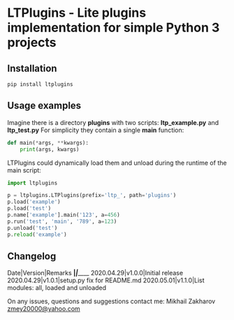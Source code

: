 # LTPlugins - Lite plugins implementation for simple Python 3 projects

## Installation
```shell script
pip install ltplugins
```

## Usage examples
Imagine there is a directory **plugins** with two scripts: **ltp_example.py** and **ltp_test.py**
For simplicity they contain a single **main** function:

```python
def main(*args, **kwargs):
    print(args, kwargs)
```

LTPlugins could dynamically load them and unload during the runtime of the main script:

```python
import ltplugins

p = ltplugins.LTPlugins(prefix='ltp_', path='plugins')
p.load('example')
p.load('test')
p.name['example'].main('123', a=456)
p.run('test', 'main', '789', a=123)
p.unload('test')
p.reload('example')
```

## Changelog
Date|Version|Remarks
____|_______|_______
2020.04.29|v1.0.0|Initial release
2020.04.29|v1.0.1|setup.py fix for README.md
2020.05.01|v1.1.0|List modules: all, loaded and unloaded

On any issues, questions and suggestions contact me: Mikhail Zakharov <zmey20000@yahoo.com> 
